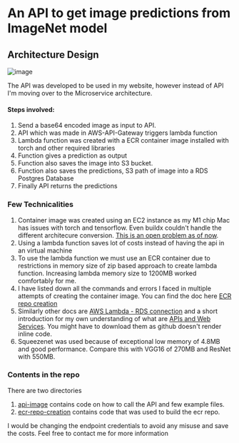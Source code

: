# An API to get image predictions from ImageNet model

## Architecture Design
![image](https://github.com/Hrushikesh-github/squeezenet-api-lambda-ecr/assets/56476887/cf6bf99d-d7ef-4ed4-8c03-cd7a110f4812)

The API was developed to be used in my website, however instead of API I'm moving over to the Microservice architecture. 

#### Steps involved:

1. Send a base64 encoded image as input to API.
2. API which was made in AWS-API-Gateway triggers lambda function
3. Lambda function was created with a ECR container image installed with torch and other required libraries
4. Function gives a prediction as output
5. Function also saves the image into S3 bucket.
6. Function also saves the predictions, S3 path of image into a RDS Postgres Database
7. Finally API returns the predictions
 

### Few Technicalities
1. Container image was created using an EC2 instance as my M1 chip Mac has issues with torch and tensorflow. Even buildx couldn't handle the different architecure conversion. [This is an open problem as of now](https://github.com/tensorflow/serving/issues/1816).
2. Using a lambda function saves lot of costs instead of having the api in an virtual machine
3. To use the lambda function we must use an ECR container due to restrictions in memory size of zip based approach to create lambda function. Increasing lambda memory size to 1200MB worked comfortably for me.
4. I have listed down all the commands and errors I faced in multiple attempts of creating the container image. You can find the doc here [ECR repo creation](https://github.com/Hrushikesh-github/squeezenet-api-lambda-ecr/blob/develop/ECR%20repo%20creation.pdf)
5. Similarly other docs are [AWS Lambda - RDS connection](https://github.com/Hrushikesh-github/squeezenet-api-lambda-ecr/blob/develop/AWS%20Lambda%20and%20RDS%20connection.pdf) and a short introduction for my own understanding of what are [APIs and Web Services](https://github.com/Hrushikesh-github/squeezenet-api-lambda-ecr/blob/develop/API%20and%20Web%20Service%20Introduction.pdf). You might have to download them as github doesn't render inline code.
6. Squeezenet was used because of exceptional low memory of 4.8MB and good performance. Compare this with VGG16 of 270MB and ResNet with 550MB.


### Contents in the repo
There are two directories 
1. [api-image](https://github.com/Hrushikesh-github/squeezenet-api-lambda-ecr/tree/develop/api-image) contains code on how to call the API and few example files. 
2. [ecr-repo-creation](https://github.com/Hrushikesh-github/squeezenet-api-lambda-ecr/tree/develop/predictions-db-ec2) contains code that was used to build the ecr repo.

I would be changing the endpoint credentials to avoid any misuse and save the costs.
Feel free to contact me for more information
